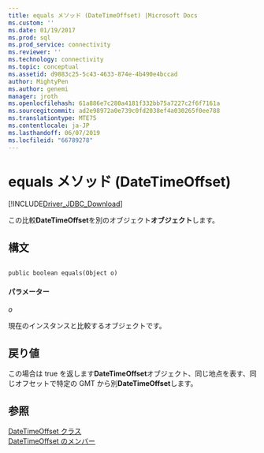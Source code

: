 ```yaml
---
title: equals メソッド (DateTimeOffset) |Microsoft Docs
ms.custom: ''
ms.date: 01/19/2017
ms.prod: sql
ms.prod_service: connectivity
ms.reviewer: ''
ms.technology: connectivity
ms.topic: conceptual
ms.assetid: d9883c25-5c43-4633-874e-4b490e4bccad
author: MightyPen
ms.author: genemi
manager: jroth
ms.openlocfilehash: 61a886e7c280a4181f332bb75a7227c2f6f7161a
ms.sourcegitcommit: ad2e98972a0e739c0fd2038ef4a030265f0ee788
ms.translationtype: MTE75
ms.contentlocale: ja-JP
ms.lasthandoff: 06/07/2019
ms.locfileid: "66789278"
---
```

# <a name="equals-method-datetimeoffset"></a>equals メソッド (DateTimeOffset)
[!INCLUDE[Driver_JDBC_Download](../../../includes/driver_jdbc_download.md)]

  この比較**DateTimeOffset**を別のオブジェクト**オブジェクト**します。  
  
## <a name="syntax"></a>構文  
  
```  
  
public boolean equals(Object o)  
```  
  
#### <a name="parameters"></a>パラメーター  
 *o*  
  
 現在のインスタンスと比較するオブジェクトです。  
  
## <a name="return-value"></a>戻り値  
 この場合は true を返します**DateTimeOffset**オブジェクト、同じ地点を表す、同じオフセットで特定の GMT から別**DateTimeOffset**します。  
  
## <a name="see-also"></a>参照  
 [DateTimeOffset クラス](../../../connect/jdbc/reference/datetimeoffset-class.md)   
 [DateTimeOffset のメンバー](../../../connect/jdbc/reference/datetimeoffset-members.md)  
  
  
